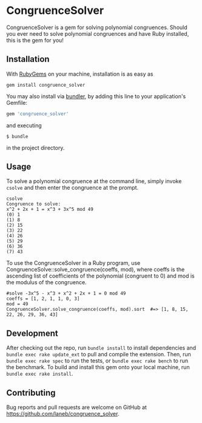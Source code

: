 # CongruenceSolver

CongruenceSolver is a gem for solving polynomial congruences. Should you ever need to solve polynomial congruences and have Ruby installed, this is the gem for you!

## Installation

With [RubyGems](https://rubygems.org/) on your machine, installation is as easy as 
```shell
gem install congruence_solver
```

You may also install via [bundler](http://bundler.io/), by adding this line to your application's Gemfile:

```ruby
gem 'congruence_solver'
```

and executing

```shell
$ bundle
```

in the project directory.

## Usage

To solve a polynomial congruence at the command line, simply invoke `csolve` and then enter the congruence at the prompt.

```
csolve
Congruence to solve:
x^2 + 2x + 1 = x^3 + 3x^5 mod 49
(0) 1
(1) 8
(2) 15
(3) 22
(4) 26
(5) 29
(6) 36
(7) 43
```

To use the CongruenceSolver in a Ruby program, use CongruenceSolve::solve_congruence(coeffs, mod), where coeffs is the ascending list of coefficients of the polynomial (congruent to 0) and mod is the modulus of the congruence.

```
#solve -3x^5 - x^3 + x^2 + 2x + 1 = 0 mod 49
coeffs = [1, 2, 1, 1, 0, 3]
mod = 49
CongruenceSolver.solve_congruence(coeffs, mod).sort  #=> [1, 8, 15, 22, 26, 29, 36, 43]
``` 

## Development

After checking out the repo, run `bundle install` to install dependencies and `bundle exec rake update_ext` to pull and compile the extension. Then, run `bundle exec rake spec` to run the tests, or `bundle exec rake bench` to run the benchmark. To build and install this gem onto your local machine, run `bundle exec rake install`.

## Contributing

Bug reports and pull requests are welcome on GitHub at https://github.com/laneb/congruence_solver.

